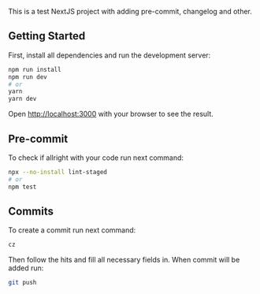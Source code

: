 This is a test NextJS project with adding pre-commit, changelog and other.

## Getting Started

First, install all dependencies and run the development server:

```bash
npm run install
npm run dev
# or
yarn
yarn dev
```

Open [http://localhost:3000](http://localhost:3000) with your browser to see the result.

## Pre-commit

To check if allright with your code run next command:

```bash
npx --no-install lint-staged
# or
npm test
```

## Commits

To create a commit run next command:

```bash
cz
```

Then follow the hits and fill all necessary fields in. When commit will be added run:

```bash
git push
```
